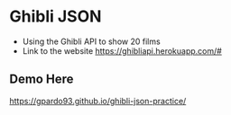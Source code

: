 # Ghibli JSON
 
 * Using the Ghibli API to show 20 films
 * Link to the website https://ghibliapi.herokuapp.com/#


## Demo Here
https://gpardo93.github.io/ghibli-json-practice/


